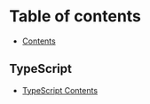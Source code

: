 # Table of contents

* [Contents](README.md)

## TypeScript

* [TypeScript Contents](typescript/typescript-contents.md)

